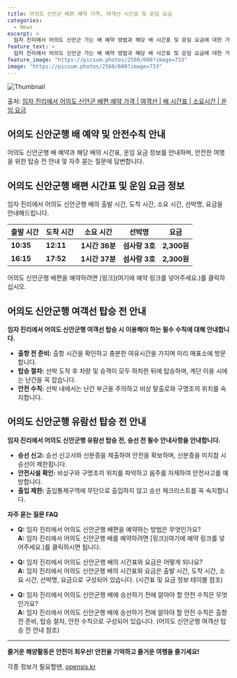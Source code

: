 ```yaml
---
title: 어의도 신안군 배편 예약 가격, 여객선 시간표 및 운임 요금
categories:
  - News
excerpt: >
  임자 진리에서 어의도 신안군 가는 배 예약 방법과 해당 배 시간표 및 운임 요금에 대한 가격 정보를 안내 드리겠습니다. 안전하고 재밋는 어의도 신안군행 여행을 위해 아래 정보 참고하시기 바랍니다. 어의도 신안군행 배편 예약하기 👈 클릭임자 진리에서 어의도 신안군행 배 시간표출발 시간도착 시간소요 시간선박명요금10:3512:111시간 36분섬사랑 3호2,300원16:1517:521시간 37분섬사랑 3호2,300원어의도 신안군행 배편 예약하기 👈 클릭임자 진리에서 어의도 신안군행 여객선 탑승 시 이용수칙여객선 출항 전 안전하고 편리한 탑승을 위한 필수 수칙 1) 출항 전 준비 출항 시간을 확인하고 충분한 여유시간을 가지며 미리 매표소에 방문합니다. 2) 탑승 절차 선박 도착 후 차량 및 승객이 모두 하차한 ..
feature_text: >
  임자 진리에서 어의도 신안군 가는 배 예약 방법과 해당 배 시간표 및 운임 요금에 대한 가격 정보를 안내 드리겠습니다. 안전하고 재밋는 어의도 신안군행 여행을 위해 아래 정보 참고하시기 바랍니다. 어의도 신안군행 배편 예약하기 👈 클릭임자 진리에서 어의도 신안군행 배 시간표출발 시간도착 시간소요 시간선박명요금10:3512:111시간 36분섬사랑 3호2,300원16:1517:521시간 37분섬사랑 3호2,300원어의도 신안군행 배편 예약하기 👈 클릭임자 진리에서 어의도 신안군행 여객선 탑승 시 이용수칙여객선 출항 전 안전하고 편리한 탑승을 위한 필수 수칙 1) 출항 전 준비 출항 시간을 확인하고 충분한 여유시간을 가지며 미리 매표소에 방문합니다. 2) 탑승 절차 선박 도착 후 차량 및 승객이 모두 하차한 ..
feature_image: "https://picsum.photos/2560/600?image=733"
image: "https://picsum.photos/2560/600?image=733"
---
```


![Thumbnail](https://img1.daumcdn.net/thumb/R800x0/?scode=mtistory2&fname=https%3A%2F%2Fblog.kakaocdn.net%2Fdn%2FlNKVK%2FbtsHCRfGy1W%2F5JA7jrynZFHLwfev9Fktm1%2Fimg.webp)

<p>출처: <a href="https://opensis.kr/entry/%EC%9E%84%EC%9E%90-%EC%A7%84%EB%A6%AC%EC%97%90%EC%84%9C-%EC%96%B4%EC%9D%98%EB%8F%84-%EC%8B%A0%EC%95%88%EA%B5%B0-%EB%B0%B0%ED%8E%B8-%EC%98%88%EC%95%BD-%EA%B0%80%EA%B2%A9-%EC%97%AC%EA%B0%9D%EC%84%A0-%EB%B0%B0-%EC%8B%9C%EA%B0%84%ED%91%9C-%EC%86%8C%EC%9A%94%EC%8B%9C%EA%B0%84-%EC%9A%B4%EC%9E%84-%EC%9A%94%EA%B8%88" rel="dofollow">임자 진리에서 어의도 신안군 배편 예약 가격 | 여객선 | 배 시간표 | 소요시간 | 운임 요금</a> </p>

## 어의도 신안군행 배 예약 및 안전수칙 안내

어의도 신안군행 배 예약과 해당 배의 시간표, 운임 요금 정보를 안내하며, 안전한 여행을 위한 탑승 전 안내 및 자주 묻는 질문에
답변합니다.

## 어의도 신안군행 배편 시간표 및 운임 요금 정보

임자 진리에서 어의도 신안군행 배의 출발 시간, 도착 시간, 소요 시간, 선박명, 요금을 안내해드립니다.

**출발 시간** | **도착 시간** | **소요 시간** | **선박명** | **요금**  
---|---|---|---|---  
**10:35** | **12:11** | **1시간 36분** | **섬사랑 3호** | **2,300원**  
**16:15** | **17:52** | **1시간 37분** | **섬사랑 3호** | **2,300원**  
  
어의도 신안군행 배편을 예약하려면 [링크](여기에 예약 링크를 넣어주세요.)를 클릭하십시오.

## 어의도 신안군행 여객선 탑승 전 안내

**임자 진리에서 어의도 신안군행 여객선 탑승 시 이용해야 하는 필수 수칙에 대해 안내합니다.**

  * **출항 전 준비:** 출항 시간을 확인하고 충분한 여유시간을 가지며 미리 매표소에 방문합니다.
  * **탑승 절차:** 선박 도착 후 차량 및 승객이 모두 하차한 뒤에 탑승하며, 계단 이용 시에는 난간을 꼭 잡습니다.
  * **안전 수칙:** 선박 내에서는 난간 부근을 주의하고 비상 탈출로와 구명조끼 위치를 숙지합니다.

## 어의도 신안군행 유람선 탑승 전 안내

**임자 진리에서 어의도 신안군행 유람선 탑승 전, 승선 전 필수 안내사항을 안내합니다.**

  * **승선 신고:** 승선 신고서와 신분증을 제출하여 안전을 확보하며, 신분증을 미지참 시 승선이 제한됩니다.
  * **안전시설 확인:** 비상구와 구명조끼 위치를 파악하고 음주를 자제하여 안전사고를 예방합니다.
  * **출입 제한:** 출입통제구역에 무단으로 출입하지 않고 승선 체크리스트를 꼭 숙지합니다.

**자주 묻는 질문 FAQ**

  * **Q:** 임자 진리에서 어의도 신안군행 배편을 예약하는 방법은 무엇인가요?  
**A:** 임자 진리에서 어의도 신안군행 배를 예약하려면 [링크](여기에 예약 링크를 넣어주세요.)를 클릭하시면 됩니다.

  * **Q:** 임자 진리에서 어의도 신안군행 배의 시간표와 요금은 어떻게 되나요?  
**A:** 임자 진리에서 어의도 신안군행 배의 시간표와 요금은 출발 시간, 도착 시간, 소요 시간, 선박명, 요금으로 구성되어 있습니다.
(시간표 및 요금 정보 테이블 참조)

  * **Q:** 임자 진리에서 어의도 신안군행 배에 승선하기 전에 알아야 할 안전 수칙은 무엇인가요?  
**A:** 임자 진리에서 어의도 신안군행 배에 승선하기 전에 알아야 할 안전 수칙은 출항 전 준비, 탑승 절차, 안전 수칙으로 구성되어
있습니다. (어의도 신안군행 여객선 탑승 전 안내 참조)

* * *

**즐거운 해양활동은 안전이 최우선! 안전을 기억하고 즐거운 여행을 즐기세요!**

 

각종 정보가 필요할땐, <a href="https://opensis.kr" rel="dofollow">opensis.kr</a>


